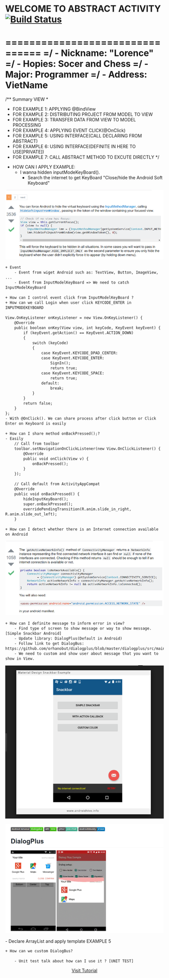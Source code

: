 # WELCOME TO ABSTRACT ACTIVITY [![Build Status](https://travis-ci.org/nomensa/jquery.hide-show.svg)](https://travis-ci.org/nomensa/jquery.hide-show.svg?branch=master)
================================
=/ - Nickname: "Lorence"
=/ - Hopies: Socer and Chess
=/ - Major: Programmer
=/ - Address: VietName
================================

/** Summary VIEW
 *
 * FOR EXAMPLE 1: APPLYING @BindView
 * FOR EXAMPLE 2: DISTRIBUTING PROJECT FROM MODEL TO VIEW
 * FOR EXAMPLE 3: TRANSFER DATA FROM VIEW TO MODEL PROCESSING
 * FOR EXAMPLE 4: APPLYING EVENT CLICK(@OnClick)
 * FOR EXAMPLE 5: USING INTERFACE(CALL DECLARING FROM ABSTRACT)
 * FOR EXAMPLE 6: USING INTERFACE(DEFINITE IN HERE TO USE[PRIVATE])
 * FOR EXAMPLE 7: CALL ABSTRACT METHOD TO EXCUTE DIRECTLY 
 */

- HOW CAN I APPLY EXAMPLE:
	+ I wanna hidden inputModeKeyBoard().
		- Search the internet to get KeyBoard "Close/hide the Android Soft Keyboard"
<p align="center">
	<img src="https://github.com/danisluis7/MVP/blob/level2/1.png" alt="1.png"/>
</p> 

	+ Event
		- Event from wiget Android such as: TextView, Button, ImageView, ...
		- Event from InputModelKeyBoard => We need to catch InputModelKeyBoard

	+ How can I control event click from InputModelKeyBoard ?
	+ How can we call Login when user click KEYCODE_ENTER in INPUTMODEKEYBOARD
	
	View.OnKeyListener onKeyListener = new View.OnKeyListener() {
        @Override
        public boolean onKey(View view, int keyCode, KeyEvent keyEvent) {
            if (keyEvent.getAction() == KeyEvent.ACTION_DOWN)
            {
                switch (keyCode)
                {
                    case KeyEvent.KEYCODE_DPAD_CENTER:
                    case KeyEvent.KEYCODE_ENTER:
                        SignIn();
                        return true;
                    case KeyEvent.KEYCODE_SPACE:
                        return true;
                    default:
                        break;
                }
            }
            return false;
        }
    };
	- With @OnClick(). We can share process after click button or Click Enter on Keyboard is easily

	+ How can I share method onBackPressed();?
	- Easily
		// Call from toolbar
		toolbar.setNavigationOnClickListener(new View.OnClickListener() {
            @Override
            public void onClick(View v) {
                onBackPressed();
            }
        });

		// Call default from ActivityAppCompat
		@Override
		public void onBackPressed() {
			hideInputKeyBoard();
			super.onBackPressed();
			overridePendingTransition(R.anim.slide_in_right, R.anim.slide_out_left);
		}

	+ How can I detect whether there is an Internet connection available on Android
<p align="center">
	<img src="https://github.com/danisluis7/MVP/blob/level2/3.png" alt="3.png"/>
</p> 

	+ How can I definite message to inform error in view?
		- Find type of screen to show message or way to show message. [Simple Snackbar Android]
		- Update library: DialogPlus(Default in Android)
		- Follow link to get DialogBus: https://github.com/orhanobut/dialogplus/blob/master/dialogplus/src/main/java/com/orhanobut/dialogplus/DialogPlus.java
		- We need to custom and show user about message that you want to show in View.
<p align="center">
	<img src="https://github.com/danisluis7/MVP/blob/level2/4.png" alt="4.png"/>
</p>
<p align="center">
	<img src="https://github.com/danisluis7/MVP/blob/level2/5.png" alt="5.png"/>
</p>
		- Declare ArrayList<String> and apply template EXAMPLE 5

	+ How can we custom DialogBus?

		- Unit test talk about how can I use it ? [UNIT TEST]

<p align="center">
	  <a href="https://raw.githubusercontent.com/danisluis7/MVP/level2/app/src/tutorial/DialogPlusTest.java" target="_blank">Visit Tutorial</a> 
</p>

		


		


	


	


		

